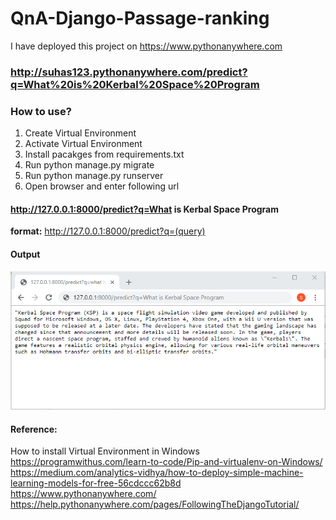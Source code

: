 # QnA-Django-Passage-ranking
I have deployed this project on https://www.pythonanywhere.com
### http://suhas123.pythonanywhere.com/predict?q=What%20is%20Kerbal%20Space%20Program

### How to use?<br />
1. Create Virtual Environment<br />
2. Activate Virtual Environment<br />
3. Install pacakges from requirements.txt<br />
4. Run python manage.py migrate <br />
5. Run python manage.py runserver <br />
6. Open browser and enter following url<br />

#### http://127.0.0.1:8000/predict?q=What is Kerbal Space Program<br />
<b>format:</b> http://127.0.0.1:8000/predict?q=(query)<br />

#### Output
![alt text](https://github.com/isuhas/QnA-Django-Passage-ranking/blob/master/output.PNG)

#### Reference:<br />
How to install Virtual Environment in Windows<br />
https://programwithus.com/learn-to-code/Pip-and-virtualenv-on-Windows/<br />
https://medium.com/analytics-vidhya/how-to-deploy-simple-machine-learning-models-for-free-56cdccc62b8d<br />
https://www.pythonanywhere.com/<br />
https://help.pythonanywhere.com/pages/FollowingTheDjangoTutorial/

